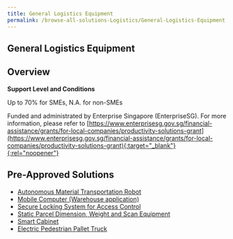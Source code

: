 ```yaml
---
title: General Logistics Equipment
permalink: /browse-all-solutions-Logistics/General-Logistics-Equipment
---
```


## General Logistics Equipment
## Overview

**Support Level and Conditions**

Up to 70% for SMEs, N.A. for non-SMEs

Funded and administrated by Enterprise Singapore (EnterpriseSG). For more information, please refer to [https://www.enterprisesg.gov.sg/financial-assistance/grants/for-local-companies/productivity-solutions-grant](https://www.enterprisesg.gov.sg/financial-assistance/grants/for-local-companies/productivity-solutions-grant){:target="_blank"}{:rel="noopener"}

## Pre-Approved Solutions

- <a href='/productivity-solutions-grant/solutionrepo/solution24' target='_blank'>Autonomous Material Transportation Robot</a><br>
- <a href='/productivity-solutions-grant/solutionrepo/solution72' target='_blank'>Mobile Computer (Warehouse application)</a><br>
- <a href='/productivity-solutions-grant/solutionrepo/solution119' target='_blank'>Secure Locking System for Access Control</a><br>
- <a href='/productivity-solutions-grant/solutionrepo/solution754' target='_blank'>Static Parcel Dimension, Weight and Scan Equipment</a><br>
- <a href='/productivity-solutions-grant/solutionrepo/solution755' target='_blank'>Smart Cabinet</a><br>
- <a href='/productivity-solutions-grant/solutionrepo/solution1410' target='_blank'>Electric Pedestrian Pallet Truck</a><br>
